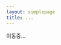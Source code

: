 ```yaml
---
layout: simplepage
title: ...
---
```

<script>
  function defa(){
    location.href="/firstkey/";
  }
</script>
<body onload="defa()">
<p>
이동중...
</p>
</body>
